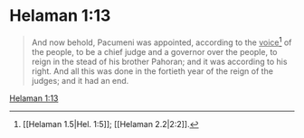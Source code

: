 # Helaman 1:13

> And now behold, Pacumeni was appointed, according to the <u>voice</u>[^a] of the people, to be a chief judge and a governor over the people, to reign in the stead of his brother Pahoran; and it was according to his right. And all this was done in the fortieth year of the reign of the judges; and it had an end.

[Helaman 1:13](https://www.churchofjesuschrist.org/study/scriptures/bofm/hel/1?lang=eng&id=p13#p13)


[^a]: [[Helaman 1.5|Hel. 1:5]]; [[Helaman 2.2|2:2]].  
